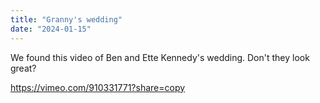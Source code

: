 ```yaml
---
title: "Granny's wedding"
date: "2024-01-15"
---
```


We found this video of Ben and Ette Kennedy's wedding. Don't they look great?

https://vimeo.com/910331771?share=copy
